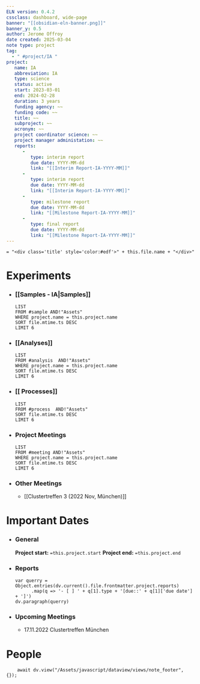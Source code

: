```yaml
---
ELN version: 0.4.2
cssclass: dashboard, wide-page
banner: "[[obsidian-eln-banner.png]]"
banner_y: 0.5
author: Jerome Offroy
date created: 2025-03-04
note type: project
tag:
  - " #project/IA "
project:
   name: IA
   abbreviation: IA
   type: science
   status: active
   start: 2023-03-01
   end: 2024-02-28
   duration: 3 years
   funding agency: ~~
   funding code: ~~
   title: ~~
   subproject: ~~
   acronym: ~~
   project coordinator science: ~~
   project manager administation: ~~
   reports:
      -
         type: interim report
         due date: YYYY-MM-dd
         link: "[[Interim Report-IA-YYYY-MM]]"
      -
         type: interim report
         due date: YYYY-MM-dd
         link: "[[Interim Report-IA-YYYY-MM]]"
      -
         type: milestone report
         due date: YYYY-MM-dd
         link: "[[Milestone Report-IA-YYYY-MM]]"
      -
         type: final report
         due date: YYYY-MM-dd
         link: "[[Milestone Report-IA-YYYY-MM]]"
---
```


`= "<div class='title' style='color:#edf'>" + this.file.name + "</div>"`

# Experiments

- ### [[Samples - IA|Samples]]
  ```dataview
  LIST
  FROM #sample AND!"Assets"
  WHERE project.name = this.project.name
  SORT file.mtime.ts DESC
  LIMIT 6
  ```

- ### [[Analyses]]
  ```dataview
  LIST
  FROM #analysis  AND!"Assets"
  WHERE project.name = this.project.name
  SORT file.mtime.ts DESC
  LIMIT 6
  ```

- ### [[ Processes]]
  ```dataview
  LIST
  FROM #process  AND!"Assets"
  SORT file.mtime.ts DESC
  LIMIT 6
  ```

- ### Project Meetings
  ```dataview
  LIST
  FROM #meeting AND!"Assets"
  WHERE project.name = this.project.name
  SORT file.mtime.ts DESC
  LIMIT 6
  ```

- ### Other Meetings
	- [[Clustertreffen 3 (2022 Nov, München)]]


# Important Dates

- ### General
	**Project start:** `=this.project.start`
	**Project end:** `=this.project.end`

- ### Reports
  ```dataviewjs
  var querry = Object.entries(dv.current().file.frontmatter.project.reports)
        .map(q => '- [ ] ' + q[1].type + '[due::' + q[1]['due date'] + ']')
  dv.paragraph(querry)
  ```

- ### Upcoming Meetings
	- 17.11.2022 Clustertreffen München

# People

```dataviewjs
    await dv.view("/Assets/javascript/dataview/views/note_footer", {});
```
